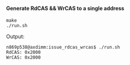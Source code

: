 #### Generate RdCAS && WrCAS to a single address

```
make
./run.sh
```

Output:
```
n869p538@axdimm:issue_rdcas_wrcas$ ./run.sh 
RdCAS: 0x2000
WrCAS: 0x2000
```